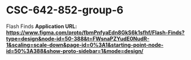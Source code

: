 # CSC-642-852-group-6
Flash Finds
**Application URL: <https://www.figma.com/proto/fbmPnfyaEdn8GkS6k1sfhf/Flash-Finds?type=design&node-id=50-388&t=FWsnaPZYudE0NudR-1&scaling=scale-down&page-id=0%3A1&starting-point-node-id=50%3A388&show-proto-sidebar=1&mode=design/>**



